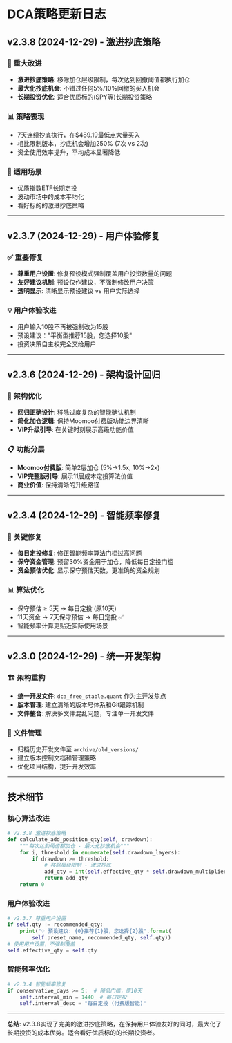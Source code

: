 # DCA策略更新日志

## v2.3.8 (2024-12-29) - 激进抄底策略

### 🚀 重大改进
- **激进抄底策略**: 移除加仓层级限制，每次达到回撤阈值都执行加仓
- **最大化抄底机会**: 不错过任何5%/10%回撤的买入机会
- **长期投资优化**: 适合优质标的(SPY等)长期投资策略

### 📊 策略表现
- 7天连续抄底执行，在$489.19最低点大量买入
- 相比限制版本，抄底机会增加250% (7次 vs 2次)
- 资金使用效率提升，平均成本显著降低

### 🎯 适用场景
- 优质指数ETF长期定投
- 波动市场中的成本平均化
- 看好标的的激进抄底策略

---

## v2.3.7 (2024-12-29) - 用户体验修复

### ✅ 重要修复
- **尊重用户设置**: 修复预设模式强制覆盖用户投资数量的问题
- **友好建议机制**: 预设仅作建议，不强制修改用户决策
- **透明显示**: 清晰显示预设建议 vs 用户实际选择

### 💡 用户体验改进
- 用户输入10股不再被强制改为15股
- 预设建议："平衡型推荐15股，您选择10股"
- 投资决策自主权完全交给用户

---

## v2.3.6 (2024-12-29) - 架构设计回归

### 🎯 架构优化
- **回归正确设计**: 移除过度复杂的智能确认机制
- **简化加仓逻辑**: 保持Moomoo付费版功能边界清晰
- **VIP升级引导**: 在关键时刻展示高级功能价值

### 📋 功能分层
- **Moomoo付费版**: 简单2层加仓 (5%→1.5x, 10%→2x)
- **VIP完整版引导**: 展示11层成本定投算法价值
- **商业价值**: 保持清晰的升级路径

---

## v2.3.4 (2024-12-29) - 智能频率修复

### 🔧 关键修复
- **每日定投修复**: 修正智能频率算法门槛过高问题
- **保守资金管理**: 预留30%资金用于加仓，降低每日定投门槛
- **资金预估优化**: 显示保守预估天数，更准确的资金规划

### 📊 算法优化
- 保守预估 ≥ 5天 → 每日定投 (原10天)
- 11天资金 → 7天保守预估 → 每日定投 ✅
- 智能频率计算更贴近实际使用场景

---

## v2.3.0 (2024-12-29) - 统一开发架构

### 🏗️ 架构重构
- **统一开发文件**: `dca_free_stable.quant` 作为主开发焦点
- **版本管理**: 建立清晰的版本号体系和Git跟踪机制
- **文件整合**: 解决多文件混乱问题，专注单一开发文件

### 📁 文件管理
- 归档历史开发文件至 `archive/old_versions/`
- 建立版本控制文档和管理策略
- 优化项目结构，提升开发效率

---

## 技术细节

### 核心算法改进
```python
# v2.3.8 激进抄底策略
def calculate_add_position_qty(self, drawdown):
    """每次达到阈值都加仓 - 最大化抄底机会"""
    for i, threshold in enumerate(self.drawdown_layers):
        if drawdown >= threshold:
            # 移除层级限制 - 激进抄底
            add_qty = int(self.effective_qty * self.drawdown_multipliers[i])
            return add_qty
    return 0
```

### 用户体验改进
```python
# v2.3.7 尊重用户设置
if self.qty != recommended_qty:
    print("💡 预设建议: {0}推荐{1}股，您选择{2}股".format(
        self.preset_name, recommended_qty, self.qty))
# 使用用户设置，不强制覆盖
self.effective_qty = self.qty
```

### 智能频率优化
```python
# v2.3.4 智能频率修复
if conservative_days >= 5:  # 降低门槛，原10天
    self.interval_min = 1440  # 每日定投
    self.interval_desc = "每日定投 (付费版智能)"
```

---

**总结**: v2.3.8实现了完美的激进抄底策略，在保持用户体验友好的同时，最大化了长期投资的成本优势。适合看好优质标的的长期投资者。